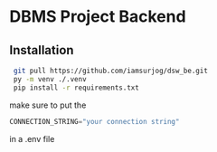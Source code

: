 # DBMS Project Backend
## Installation
```bash
 git pull https://github.com/iamsurjog/dsw_be.git
 py -m venv ./.venv
 pip install -r requirements.txt
```
make sure to put the 
```python
CONNECTION_STRING="your connection string"
```
in a .env file
